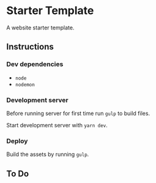 # Starter Template

A website starter template.

## Instructions

### Dev dependencies

* `node`
* `nodemon`

### Development server

Before running server for first time run `gulp` to build files.

Start development server with `yarn dev`.

### Deploy

Build the assets by running `gulp`.

## To Do
